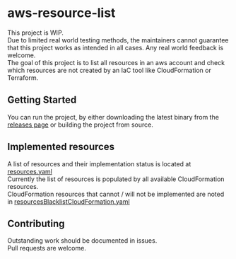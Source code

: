 # aws-resource-list

This project is WIP.  
Due to limited real world testing methods, the maintainers cannot guarantee that this project works as intended in all cases.
Any real world feedback is welcome.  
The goal of this project is to list all resources in an aws account and check which resources are not created by an IaC tool like CloudFormation or Terraform.

## Getting Started

You can run the project, by either downloading the latest binary from the [releases page](https://github.com/raskad/aws-resource-list/releases) or building the project from source.

## Implemented resources

A list of resources and their implementation status is located at [resources.yaml](resources.yaml)  
Currently the list of resources is populated by all available CloudFormation resources.  
CloudFormation resources that cannot / will not be implemented are noted in [resourcesBlacklistCloudFormation.yaml](resourcesBlacklistCloudFormation.yaml)

## Contributing

Outstanding work should be documented in issues.  
Pull requests are welcome.
